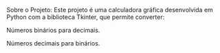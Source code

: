  Sobre o Projeto:
Este projeto é uma calculadora gráfica desenvolvida em Python com a biblioteca Tkinter, que permite converter:

Números binários para decimais.

Números decimais para binários.
